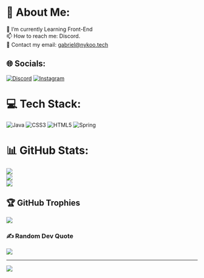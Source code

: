 # 💫 About Me:
🌱 I’m currently Learning  Front-End<br>📫 How to reach me: Discord.<br>🥡 Contact my email: gabriel@nykoo.tech


## 🌐 Socials:
[![Discord](https://img.shields.io/badge/Discord-%237289DA.svg?logo=discord&logoColor=white)](https://discord.gg/https://discord.gg/FnTbDFpabf) [![Instagram](https://img.shields.io/badge/Instagram-%23E4405F.svg?logo=Instagram&logoColor=white)](https://instagram.com/gaablicar) 

# 💻 Tech Stack:
![Java](https://img.shields.io/badge/java-%23ED8B00.svg?style=plastic&logo=java&logoColor=white) ![CSS3](https://img.shields.io/badge/css3-%231572B6.svg?style=plastic&logo=css3&logoColor=white) ![HTML5](https://img.shields.io/badge/html5-%23E34F26.svg?style=plastic&logo=html5&logoColor=white) ![Spring](https://img.shields.io/badge/spring-%236DB33F.svg?style=plastic&logo=spring&logoColor=white)
# 📊 GitHub Stats:
![](https://github-readme-stats.vercel.app/api?username=GabrielLicar&theme=dracula&hide_border=false&include_all_commits=true&count_private=true)<br/>
![](https://github-readme-streak-stats.herokuapp.com/?user=GabrielLicar&theme=dracula&hide_border=false)<br/>
![](https://github-readme-stats.vercel.app/api/top-langs/?username=GabrielLicar&theme=dracula&hide_border=false&include_all_commits=true&count_private=true&layout=compact)

## 🏆 GitHub Trophies
![](https://github-profile-trophy.vercel.app/?username=GabrielLicar&theme=radical&no-frame=false&no-bg=true&margin-w=4)

### ✍️ Random Dev Quote
![](https://quotes-github-readme.vercel.app/api?type=horizontal&theme=radical)

---
[![](https://visitcount.itsvg.in/api?id=GabrielLicar&icon=0&color=0)](https://visitcount.itsvg.in)

<!-- Proudly created with GPRM ( https://gprm.itsvg.in ) -->
